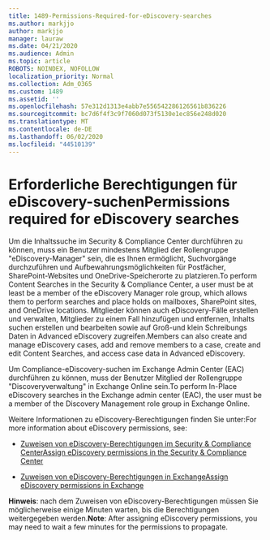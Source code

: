 ```yaml
---
title: 1489-Permissions-Required-for-eDiscovery-searches
ms.author: markjjo
author: markjjo
manager: lauraw
ms.date: 04/21/2020
ms.audience: Admin
ms.topic: article
ROBOTS: NOINDEX, NOFOLLOW
localization_priority: Normal
ms.collection: Adm_O365
ms.custom: 1489
ms.assetid: ''
ms.openlocfilehash: 57e312d1313e4abb7e556542286126561b836226
ms.sourcegitcommit: bc7d6f4f3c9f7060d073f5130e1ec856e248d020
ms.translationtype: MT
ms.contentlocale: de-DE
ms.lasthandoff: 06/02/2020
ms.locfileid: "44510139"
---
```

# <a name="permissions-required-for-ediscovery-searches"></a><span data-ttu-id="9b825-102">Erforderliche Berechtigungen für eDiscovery-suchen</span><span class="sxs-lookup"><span data-stu-id="9b825-102">Permissions required for eDiscovery searches</span></span>

<span data-ttu-id="9b825-103">Um die Inhaltssuche im Security & Compliance Center durchführen zu können, muss ein Benutzer mindestens Mitglied der Rollengruppe "eDiscovery-Manager" sein, die es Ihnen ermöglicht, Suchvorgänge durchzuführen und Aufbewahrungsmöglichkeiten für Postfächer, SharePoint-Websites und OneDrive-Speicherorte zu platzieren.</span><span class="sxs-lookup"><span data-stu-id="9b825-103">To perform Content Searches in the Security & Compliance Center, a user must be at least be a member of the eDiscovery Manager role group, which allows them to perform searches and place holds on mailboxes, SharePoint sites, and OneDrive locations.</span></span> <span data-ttu-id="9b825-104">Mitglieder können auch eDiscovery-Fälle erstellen und verwalten, Mitglieder zu einem Fall hinzufügen und entfernen, Inhalts suchen erstellen und bearbeiten sowie auf Groß-und klein Schreibungs Daten in Advanced eDiscovery zugreifen.</span><span class="sxs-lookup"><span data-stu-id="9b825-104">Members can also create and manage eDiscovery cases, add and remove members to a case, create and edit Content Searches, and access case data in Advanced eDiscovery.</span></span>

<span data-ttu-id="9b825-105">Um Compliance-eDiscovery-suchen im Exchange Admin Center (EAC) durchführen zu können, muss der Benutzer Mitglied der Rollengruppe "Discoveryverwaltung" in Exchange Online sein.</span><span class="sxs-lookup"><span data-stu-id="9b825-105">To perform In-Place eDiscovery searches in the Exchange admin center (EAC), the user must be a member of the Discovery Management role group in Exchange Online.</span></span>

<span data-ttu-id="9b825-106">Weitere Informationen zu eDiscovery-Berechtigungen finden Sie unter:</span><span class="sxs-lookup"><span data-stu-id="9b825-106">For more information about eDiscovery permissions, see:</span></span> 

- [<span data-ttu-id="9b825-107">Zuweisen von eDiscovery-Berechtigungen im Security & Compliance Center</span><span class="sxs-lookup"><span data-stu-id="9b825-107">Assign eDiscovery permissions in the Security & Compliance Center</span></span>](https://docs.microsoft.com/microsoft-365/compliance/assign-ediscovery-permissions)

- [<span data-ttu-id="9b825-108">Zuweisen von eDiscovery-Berechtigungen in Exchange</span><span class="sxs-lookup"><span data-stu-id="9b825-108">Assign eDiscovery permissions in Exchange</span></span>](https://docs.microsoft.com/exchange/security-and-compliance/in-place-ediscovery/assign-ediscovery-permissions)

<span data-ttu-id="9b825-109">**Hinweis**: nach dem Zuweisen von eDiscovery-Berechtigungen müssen Sie möglicherweise einige Minuten warten, bis die Berechtigungen weitergegeben werden.</span><span class="sxs-lookup"><span data-stu-id="9b825-109">**Note**: After assigning eDiscovery permissions, you may need to wait a few minutes for the permissions to propagate.</span></span>

